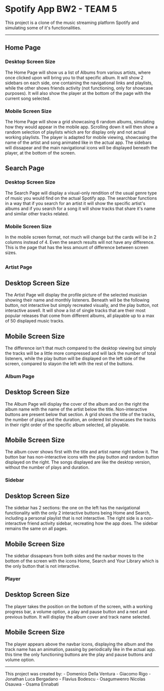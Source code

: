 # Spotify App BW2 - TEAM 5
This project is a clone of the music streaming platform Spotify and simulating some of it's functionalities.
***
## Home Page
### Desktop Screen Size
The Home Page will show us a list of Albums from various artists, where once clicked upon will bring you to that specific album. It will show 2 sidebars on each side, one containing the navigational links and playlists, while the other shows friends activity (not functioning, only for showcase purposes). It will also show the player at the bottom of the page with the current song selected. 
### Mobile Screen Size
The Home Page will show a grid showcasing 6 random albums, simulating how they would appear in the mobile app. Scrolling down it will then show a random selection of playlists which are for display only and not actual working playlists. The player is adapted for mobile viewing, showcasing the name of the artist and song animated like in the actual app. The sidebars will dissapear and the main navigational icons will be displayed beneath the player, at the bottom of the screen.
## Search Page
### Desktop Screen Size
The Search Page will display a visual-only rendition of the usual genre type of music you would find on the actual Spotify app. The searchbar functions in a way that if you search for an artist it will show the specific artist's albums and if you search for a song it will show tracks that share it's name and similar other tracks related.
### Mobile Screen Size
In the mobile screen format, not much will change but the cards will be in 2 columns instead of 4. Even the search results will not have any difference. This is the page that has the less amount of difference between screen sizes.
## 
### Artist Page
## Desktop Screen Size
The Artist Page will display the profile picture of the selected musician showing their name and monthly listeners. Beneath will be the following button, not interactive but simply recreated visually, and the play button, not interactive aswell. It will show a list of single tracks that are their most popular releases that come from different albums, all playable up to a max of 50 displayed music tracks.
## Mobile Screen Size
The difference isn't that much compared to the desktop viewing but simply the tracks will be a little more compressed and will lack the number of total listeners, while the play button will be displayed on the left side of the screen, compared to stayon the left with the rest of the buttons.
### Album Page
## Desktop Screen Size
The Album Page will display the cover of the album and on the right the album name with the name of the artist below the title. Non-interactive buttons are present below that section. A grid shows the title of the tracks, the number of plays and the duration, an ordered list showcases the tracks in their right order of the specific album selected, all playable.
## Mobile Screen Size
The album cover shows first with the title and artist name right below it. The button bar has non-interactive icons with the play button and random button displayed on the right. The songs displayed are like the desktop version, without the number of plays and duration.
### Sidebar
## Desktop Screen Size
The sidebar has 2 sections: the one on the left has the navigational functionality with the only 2 interactive buttons being Home and Search, including a personal playlist that is not interactive. The right side is a non-interactive friend activity sidebar, recreating how the app does. The sidebar remains the same on all pages.
## Mobile Screen Size
The sidebar dissapears from both sides and the navbar moves to the bottom of the screen with the icons Home, Search and Your Library which is the only button that is not interactive.
### Player
## Desktop Screen Size
The player takes the position on the bottom of the screen, with a working progress bar, a volume option, a play and pause button and a next and previous button. It will display the album cover and track name selected.
## Mobile Screen Size
The player appears above the navbar icons, displaying the album and the track name has an animation, passing by periodically like in the actual app. this time the only functioning buttons are the play and pause buttons and volume option.
<hr>
This project was created by:
- Domenico Della Ventura
- Giacomo Rigo
- Jonathan Luca Bergadano
- Flavius Bodescu
- Osagumwenro Nicolas Osauwa
- Osama Ennabati
